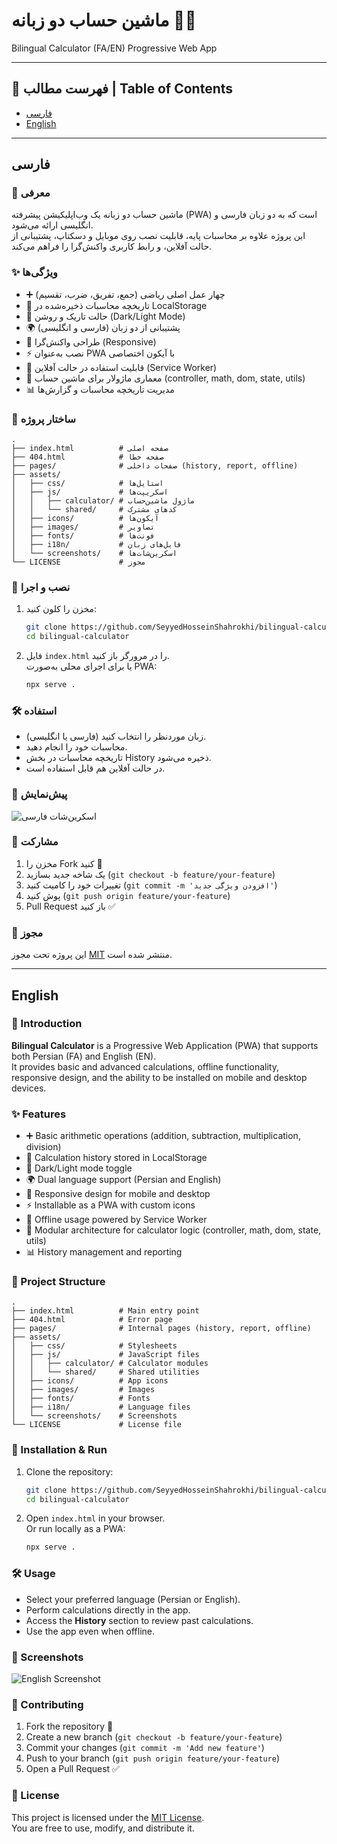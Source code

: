 # ماشین حساب دو زبانه 🧮🌐  
Bilingual Calculator (FA/EN) Progressive Web App

---

## 📑 فهرست مطالب | Table of Contents
- [فارسی](#فارسی)
- [English](#english)

---

## فارسی

### 📖 معرفی
ماشین حساب دو زبانه یک وب‌اپلیکیشن پیشرفته (PWA) است که به دو زبان فارسی و انگلیسی ارائه می‌شود.  
این پروژه علاوه بر محاسبات پایه، قابلیت نصب روی موبایل و دسکتاپ، پشتیبانی از حالت آفلاین، و رابط کاربری واکنش‌گرا را فراهم می‌کند.

### ✨ ویژگی‌ها
- ➕ چهار عمل اصلی ریاضی (جمع، تفریق، ضرب، تقسیم)  
- 📝 تاریخچه محاسبات ذخیره‌شده در LocalStorage  
- 🌙 حالت تاریک و روشن (Dark/Light Mode)
- 🌍 پشتیبانی از دو زبان (فارسی و انگلیسی)  
- 📱 طراحی واکنش‌گرا (Responsive)  
- ⚡ نصب به‌عنوان PWA با آیکون اختصاصی  
- 🔋 قابلیت استفاده در حالت آفلاین (Service Worker)  
- 🧩 معماری ماژولار برای ماشین حساب (controller, math, dom, state, utils)  
- 📊 مدیریت تاریخچه محاسبات و گزارش‌ها  

### 📂 ساختار پروژه
```
.
├── index.html          # صفحه اصلی
├── 404.html            # صفحه خطا
├── pages/              # صفحات داخلی (history, report, offline)
├── assets/
│   ├── css/            # استایل‌ها
│   ├── js/             # اسکریپت‌ها
│   │   ├── calculator/ # ماژول ماشین‌حساب
│   │   └── shared/     # کدهای مشترک
│   ├── icons/          # آیکون‌ها
│   ├── images/         # تصاویر
│   ├── fonts/          # فونت‌ها
│   ├── i18n/           # فایل‌های زبان
│   └── screenshots/    # اسکرین‌شات‌ها
└── LICENSE             # مجوز
```

### 🚀 نصب و اجرا
1. مخزن را کلون کنید:
   ```bash
   git clone https://github.com/SeyyedHosseinShahrokhi/bilingual-calculator.git
   cd bilingual-calculator
   ```
2. فایل `index.html` را در مرورگر باز کنید.  
یا برای اجرای محلی به‌صورت PWA:
   ```bash
   npx serve .
   ```

### 🛠️ استفاده
- زبان موردنظر را انتخاب کنید (فارسی یا انگلیسی).  
- محاسبات خود را انجام دهید.  
- تاریخچه محاسبات در بخش History ذخیره می‌شود.  
- در حالت آفلاین هم قابل استفاده است.  

### 📸 پیش‌نمایش
![اسکرین‌شات فارسی](assets/screenshots/fa/fa-screenshot-1.png)

### 🤝 مشارکت
1. مخزن را Fork کنید 🍴  
2. یک شاخه جدید بسازید (`git checkout -b feature/your-feature`)  
3. تغییرات خود را کامیت کنید (`git commit -m 'افزودن ویژگی جدید'`)  
4. پوش کنید (`git push origin feature/your-feature`)  
5. Pull Request باز کنید ✅  

### 📜 مجوز
این پروژه تحت مجوز [MIT](LICENSE) منتشر شده است.  

---

## English

### 📖 Introduction
**Bilingual Calculator** is a Progressive Web Application (PWA) that supports both Persian (FA) and English (EN).  
It provides basic and advanced calculations, offline functionality, responsive design, and the ability to be installed on mobile and desktop devices.

### ✨ Features
- ➕ Basic arithmetic operations (addition, subtraction, multiplication, division)  
- 📝 Calculation history stored in LocalStorage  
- 🌙 Dark/Light mode toggle
- 🌍 Dual language support (Persian and English)  
- 📱 Responsive design for mobile and desktop  
- ⚡ Installable as a PWA with custom icons  
- 🔋 Offline usage powered by Service Worker  
- 🧩 Modular architecture for calculator logic (controller, math, dom, state, utils)  
- 📊 History management and reporting  

### 📂 Project Structure
```
.
├── index.html          # Main entry point
├── 404.html            # Error page
├── pages/              # Internal pages (history, report, offline)
├── assets/
│   ├── css/            # Stylesheets
│   ├── js/             # JavaScript files
│   │   ├── calculator/ # Calculator modules
│   │   └── shared/     # Shared utilities
│   ├── icons/          # App icons
│   ├── images/         # Images
│   ├── fonts/          # Fonts
│   ├── i18n/           # Language files
│   └── screenshots/    # Screenshots
└── LICENSE             # License file
```

### 🚀 Installation & Run
1. Clone the repository:
   ```bash
   git clone https://github.com/SeyyedHosseinShahrokhi/bilingual-calculator.git
   cd bilingual-calculator
   ```
2. Open `index.html` in your browser.  
Or run locally as a PWA:
   ```bash
   npx serve .
   ```

### 🛠️ Usage
- Select your preferred language (Persian or English).  
- Perform calculations directly in the app.  
- Access the **History** section to review past calculations.  
- Use the app even when offline.  

### 📸 Screenshots
![English Screenshot](assets/screenshots/en/en-screenshot-1.png)

### 🤝 Contributing
1. Fork the repository 🍴  
2. Create a new branch (`git checkout -b feature/your-feature`)  
3. Commit your changes (`git commit -m 'Add new feature'`)  
4. Push to your branch (`git push origin feature/your-feature`)  
5. Open a Pull Request ✅  

### 📜 License
This project is licensed under the [MIT License](LICENSE).  
You are free to use, modify, and distribute it.  
